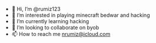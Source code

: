 - 👋 Hi, I’m @rumiz123
- 👀 I’m interested in playing minecraft bedwar and hacking
- 🌱 I’m currently learning hacking
- 💞️ I’m looking to collaborate on byob
- 📫 How to reach me nrumiz@icloud.com

<!---
rumiz123/rumiz123 is a ✨ special ✨ repository because its `README.md` (this file) appears on your GitHub profile.
You can click the Preview link to take a look at your changes.
--->
